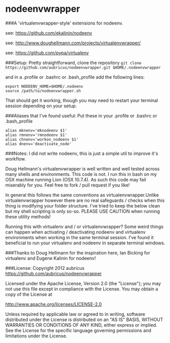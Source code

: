 nodeenvwrapper
==============
###A 'virtualenvwrapper-style' extensions for nodeenv.

see: https://github.com/ekalinin/nodeenv

see: http://www.doughellmann.com/projects/virtualenvwrapper/

see: https://github.com/pypa/virtualenv

###Setup:
Pretty straightforward, clone the repository
`git clone https://github.com/aubricus/nodeenvwrapper.git $HOME/.nodeenvwrapper`

and in a .profile or .bashrc or .bash_profile add the following lines:
```
export NODEENV_HOME=$HOME/.nodeenv
source /path/to/nodeenvwrapper.sh
```
That should get it working, though you may need to restart your terminal session depending on your setup.

###Aliases that I've found useful:
Put these in your .profile or .bashrc or .bash_profile
```
alias mknenv='mknodeenv $1'
alias rmnenv='rmnodeenv $1'
alias chnenv='workon_nodeenv $1'
alias dnenv='deactivate_node'
```
###Notes:
I did not write nodeenv, this is just a simple util to improve it's workflow.

Doug Hellmann's virtualenvwrapper is well written and well tested across many shells and environments. This code is not. I run this in bash on my OSX machine running Lion (OSX 10.7.4). As such this code may fail miserably for you. Feel free to fork / pull request if you like!

In general this follows the same conventions as virtualenvwrapper.Unlike virtualenvwrapper however there are no real safeguards / checks when this thing is modifying your folder structure. I've tried to keep the below clean but my shell scripting is only so-so. PLEASE USE CAUTION when running these utility methods!

Running this with virtualenv and / or virtualenvwrapper? Some weird things can happen when activating / deactivating nodeenv and virtualenv environments when working in the same terminal session. I've found it beneficial to run your virtualenv and nodeenv in separate terminal windows.

###Thanks to Doug Hellmann for the inspiration here, Ian Bicking for virtualenv and Eugene Kalinin for nodeenv!

###License:
Copyright 2012 aubricus https://github.com/aubricus/nodeenvwrapper

Licensed under the Apache License, Version 2.0 (the "License");
you may not use this file except in compliance with the License.
You may obtain a copy of the License at

  http://www.apache.org/licenses/LICENSE-2.0

Unless required by applicable law or agreed to in writing, software
distributed under the License is distributed on an "AS IS" BASIS,
WITHOUT WARRANTIES OR CONDITIONS OF ANY KIND, either express or implied.
See the License for the specific language governing permissions and
limitations under the License.